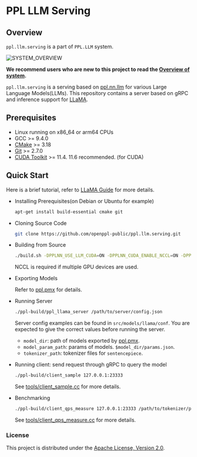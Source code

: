 # PPL LLM Serving

## Overview

`ppl.llm.serving` is a part of `PPL.LLM` system.

![SYSTEM_OVERVIEW]([docs/system_overview.png](https://github.com/openppl-public/ppl.nn.llm/blob/master/docs/system_overview.png))

**We recommend users who are new to this project to read the [Overview of system](https://github.com/openppl-public/ppl.nn.llm/blob/master/docs/system_overview.md).**

`ppl.llm.serving` is a serving based on [ppl.nn.llm](https://github.com/openppl-public/ppl.nn.llm) for various Large Language Models(LLMs). This repository contains a server based on gRPC and inference support for [LLaMA](https://github.com/facebookresearch/llama).

## Prerequisites

* Linux running on x86_64 or arm64 CPUs
* GCC >= 9.4.0
* [CMake](https://cmake.org/download/) >= 3.18
* [Git](https://git-scm.com/downloads) >= 2.7.0
* [CUDA Toolkit](https://developer.nvidia.com/cuda-toolkit-archive) >= 11.4. 11.6 recommended. (for CUDA)

## Quick Start

Here is a brief tutorial, refer to [LLaMA Guide](docs/llama_guide.md) for more details.

* Installing Prerequisites(on Debian or Ubuntu for example)

    ```bash
    apt-get install build-essential cmake git
    ```

* Cloning Source Code

    ```bash
    git clone https://github.com/openppl-public/ppl.llm.serving.git
    ```

* Building from Source

    ```bash
    ./build.sh -DPPLNN_USE_LLM_CUDA=ON -DPPLNN_CUDA_ENABLE_NCCL=ON -DPPLNN_ENABLE_CUDA_JIT=OFF -DPPLNN_CUDA_ARCHITECTURES="'80;86;87'" -DPPLCOMMON_CUDA_ARCHITECTURES="'80;86;87'"
    ```

    NCCL is required if multiple GPU devices are used.

* Exporting Models

    Refer to [ppl.pmx](https://github.com/openppl-public/ppl.pmx) for details.

* Running Server

    ```bash
    ./ppl-build/ppl_llama_server /path/to/server/config.json
    ```

    Server config examples can be found in `src/models/llama/conf`. You are expected to give the correct values before running the server.

    - `model_dir`: path of models exported by [ppl.pmx](https://github.com/openppl-public/ppl.pmx).
    - `model_param_path`: params of models. `$model_dir/params.json`.
    - `tokenizer_path`: tokenizer files for `sentencepiece`.
    
* Running client: send request through gRPC to query the model

    ```bash
    ./ppl-build/client_sample 127.0.0.1:23333
    ```
    See [tools/client_sample.cc](tools/client_sample.cc) for more details.

* Benchmarking

    ```bash
    ./ppl-build/client_qps_measure 127.0.0.1:23333 /path/to/tokenizer/path tools/samples_1024.json
    ```
    See [tools/client_qps_measure.cc](tools/client_qps_measure.cc) for more details.

### License

This project is distributed under the [Apache License, Version 2.0](LICENSE).
